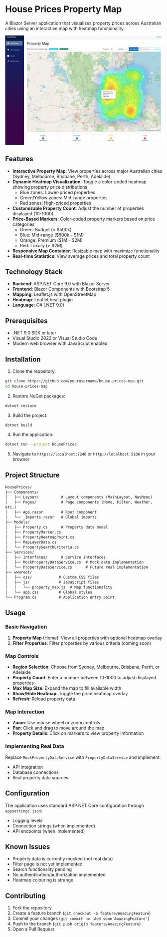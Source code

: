 # House Prices Property Map

A Blazor Server application that visualizes property prices across Australian cities using an interactive map with heatmap functionality.

![Property Map Screenshot](screenshot.png)

## Features

- **Interactive Property Map**: View properties across major Australian cities (Sydney, Melbourne, Brisbane, Perth, Adelaide)
- **Dynamic Heatmap Visualization**: Toggle a color-coded heatmap showing property price distributions
  - Blue zones: Lower-priced properties
  - Green/Yellow zones: Mid-range properties
  - Red zones: High-priced properties
- **Customizable Property Count**: Adjust the number of properties displayed (10-1000)
- **Price-Based Markers**: Color-coded property markers based on price categories
  - Green: Budget (< $500k)
  - Blue: Mid-range ($500k - $1M)
  - Orange: Premium ($1M - $2M)
  - Red: Luxury (> $2M)
- **Responsive Map Container**: Resizable map with maximize functionality
- **Real-time Statistics**: View average prices and total property count

## Technology Stack

- **Backend**: ASP.NET Core 9.0 with Blazor Server
- **Frontend**: Blazor Components with Bootstrap 5
- **Mapping**: Leaflet.js with OpenStreetMap
- **Heatmap**: Leaflet.heat plugin
- **Language**: C# (.NET 9.0)

## Prerequisites

- .NET 9.0 SDK or later
- Visual Studio 2022 or Visual Studio Code
- Modern web browser with JavaScript enabled

## Installation

1. Clone the repository:
```bash
git clone https://github.com/yourusername/house-prices-map.git
cd house-prices-map
```

2. Restore NuGet packages:
```bash
dotnet restore
```

3. Build the project:
```bash
dotnet build
```

4. Run the application:
```bash
dotnet run --project HousePrices
```

5. Navigate to `https://localhost:7248` or `http://localhost:5106` in your browser

## Project Structure

```
HousePrices/
├── Components/
│   ├── Layout/          # Layout components (MainLayout, NavMenu)
│   ├── Pages/           # Page components (Home, Filter, Weather, etc.)
│   ├── App.razor        # Root component
│   └── _Imports.razor   # Global imports
├── Models/
│   ├── Property.cs      # Property data model
│   ├── PropertyMarker.cs
│   ├── PropertyHeatmapPoint.cs
│   ├── MapLayerData.cs
│   └── PropertySearchCriteria.cs
├── Services/
│   ├── Interfaces/      # Service interfaces
│   ├── MockPropertyDataService.cs  # Mock data implementation
│   └── PropertyDataService.cs      # Future real implementation
├── wwwroot/
│   ├── css/            # Custom CSS files
│   ├── js/             # JavaScript files
│   │   └── property_map.js  # Map functionality
│   └── app.css         # Global styles
└── Program.cs          # Application entry point
```

## Usage

### Basic Navigation

1. **Property Map** (Home): View all properties with optional heatmap overlay
2. **Filter Properties**: Filter properties by various criteria (coming soon)

### Map Controls

- **Region Selection**: Choose from Sydney, Melbourne, Brisbane, Perth, or Adelaide
- **Property Count**: Enter a number between 10-1000 to adjust displayed properties
- **Max Map Size**: Expand the map to fill available width
- **Show/Hide Heatmap**: Toggle the price heatmap overlay
- **Refresh**: Reload property data

### Map Interaction

- **Zoom**: Use mouse wheel or zoom controls
- **Pan**: Click and drag to move around the map
- **Property Details**: Click on markers to view property information

### Implementing Real Data

Replace `MockPropertyDataService` with `PropertyDataService` and implement:
- API integration
- Database connections
- Real property data sources

## Configuration

The application uses standard ASP.NET Core configuration through `appsettings.json`:
- Logging levels
- Connection strings (when implemented)
- API endpoints (when implemented)

## Known Issues

- Property data is currently mocked (not real data)
- Filter page is not yet implemented
- Search functionality pending
- No authentication/authorization implemented
- Heatmap colouring is strange

## Contributing

1. Fork the repository
2. Create a feature branch (`git checkout -b feature/AmazingFeature`)
3. Commit your changes (`git commit -m 'Add some AmazingFeature'`)
4. Push to the branch (`git push origin feature/AmazingFeature`)
5. Open a Pull Request
